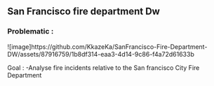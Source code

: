 <h2>San Francisco fire department Dw</h2>

<h3>Problematic :</h3>
![image]https://github.com/KkazeKa/SanFrancisco-Fire-Department-DW/assets/87916759/1b8df314-eaa3-4d14-9c86-f4a72d61633b

Goal : 
  -Analyse fire incidents relative to the San francisco City Fire Department
  
